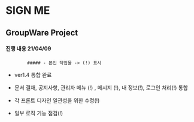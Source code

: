 # SIGN ME

## GroupWare Project

#### 진행 내용 21/04/09 

			##### - 본인 작업물 -> (!) 표시

- ver1.4 통합 완료

- 문서 결재, 공지사항, 관리자 메뉴 (!) , 메시지 (!), 내 정보(!), 로그인 처리(!) 통합

- 각 프론트 디자인 일관성을 위한 수정(!)

- 일부 로직 기능 점검(!)

  

